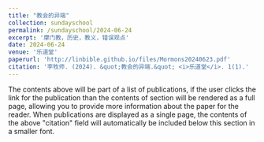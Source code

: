 ```yaml
---
title: "教会的异端"
collection: sundayschool
permalink: /sundayschool/2024-06-24
excerpt: '摩门教，历史，教义，错误观点'
date: 2024-06-24
venue: '乐道堂'
paperurl: 'http://linbible.github.io/files/Mormons20240623.pdf'
citation: '李牧师. (2024). &quot;教会的异端.&quot; <i>乐道堂</i>. 1(1).'
---
```


The contents above will be part of a list of publications, if the user clicks the link for the publication than the contents of section will be rendered as a full page, allowing you to provide more information about the paper for the reader. When publications are displayed as a single page, the contents of the above "citation" field will automatically be included below this section in a smaller font.
